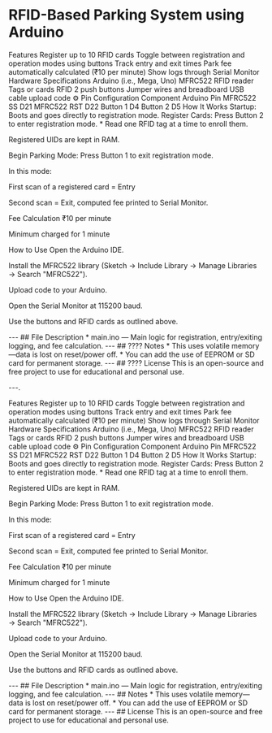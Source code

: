 # RFID-Based Parking System using Arduino
Features
Register up to 10 RFID cards
Toggle between registration and operation modes using buttons
Track entry and exit times
Park fee automatically calculated (₹10 per minute)
Show logs through Serial Monitor
Hardware Specifications
Arduino (i.e., Mega, Uno)
MFRC522 RFID reader
Tags or cards RFID
2 push buttons
Jumper wires and breadboard
USB cable upload code
⚙ Pin Configuration
Component	Arduino Pin
MFRC522 SS	D21
MFRC522 RST	D22
Button 1	D4
Button 2	D5
How It Works
Startup:
Boots and goes directly to registration mode.
Register Cards:
Press Button 2 to enter registration mode. * Read one RFID tag at a time to enroll them.

Registered UIDs are kept in RAM.

Begin Parking Mode:
Press Button 1 to exit registration mode.

In this mode:

First scan of a registered card = Entry

Second scan = Exit, computed fee printed to Serial Monitor.

Fee Calculation
₹10 per minute

Minimum charged for 1 minute

How to Use
Open the Arduino IDE.

Install the MFRC522 library (Sketch → Include Library → Manage Libraries → Search "MFRC522").

Upload code to your Arduino.

Open the Serial Monitor at 115200 baud.

Use the buttons and RFID cards as outlined above.

--- ## File Description * main.ino — Main logic for registration, entry/exiting logging, and fee calculation. --- ## ???? Notes * This uses volatile memory—data is lost on reset/power off. * You can add the use of EEPROM or SD card for permanent storage. --- ## ???? License This is an open-source and free project to use for educational and personal use.

---.

Features
Register up to 10 RFID cards
Toggle between registration and operation modes using buttons
Track entry and exit times
Park fee automatically calculated (₹10 per minute)
Show logs through Serial Monitor
Hardware Specifications
Arduino (i.e., Mega, Uno)
MFRC522 RFID reader
Tags or cards RFID
2 push buttons
Jumper wires and breadboard
USB cable upload code
⚙ Pin Configuration
Component	Arduino Pin
MFRC522 SS	D21
MFRC522 RST	D22
Button 1	D4
Button 2	D5
How It Works
Startup:
Boots and goes directly to registration mode.
Register Cards:
Press Button 2 to enter registration mode. * Read one RFID tag at a time to enroll them.

Registered UIDs are kept in RAM.

Begin Parking Mode:
Press Button 1 to exit registration mode.

In this mode:

First scan of a registered card = Entry

Second scan = Exit, computed fee printed to Serial Monitor.

Fee Calculation
₹10 per minute

Minimum charged for 1 minute

How to Use
Open the Arduino IDE.

Install the MFRC522 library (Sketch → Include Library → Manage Libraries → Search "MFRC522").

Upload code to your Arduino.

Open the Serial Monitor at 115200 baud.

Use the buttons and RFID cards as outlined above.

--- ## File Description * main.ino — Main logic for registration, entry/exiting logging, and fee calculation. --- ## Notes * This uses volatile memory—data is lost on reset/power off. * You can add the use of EEPROM or SD card for permanent storage. --- ## License This is an open-source and free project to use for educational and personal use.
